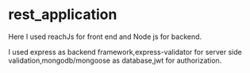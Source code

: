 # rest_application
Here I  used reachJs for front end and Node js for backend.




I used express as backend framework,express-validator for server side validation,mongodb/mongoose as database,jwt for authorization.
